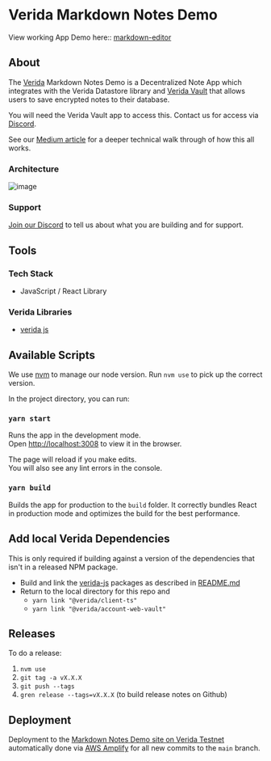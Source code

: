 # Verida Markdown Notes Demo

View working App Demo here:: [markdown-editor](https://markdown-editor.demos.testnet.verida.io/)

## About 

The [Verida](https://www.verida.io/) Markdown Notes Demo is a Decentralized Note App which integrates with the  Verida Datastore library and [Verida Vault](https://vault.verida.io/request/index.html) that allows users to save encrypted notes to their database.

You will need the Verida Vault app to access this. Contact us for access via [Discord](https://discord.gg/YzW3ku6ZvB).

See our [Medium article](https://medium.com/verida/verida-markdown-editor-ecd00314a8b4) for a deeper technical walk through of how this all works. 

### Architecture
![image](https://user-images.githubusercontent.com/87622993/133723269-42317c35-16f8-4e6c-95ef-92abd656a700.png)


### Support
[Join our Discord](https://discord.gg/YzW3ku6ZvB) to tell us about what you are building and for support. 

## Tools 

### Tech Stack 

-  JavaScript / React Library


### Verida Libraries
-  [verida js](https://github.com/verida/verida-js)


## Available Scripts

We use [nvm](https://github.com/nvm-sh/nvm) to manage our node version. Run `nvm use` to pick up the correct version.

In the project directory, you can run:

### `yarn start`

Runs the app in the development mode.\
Open [http://localhost:3008](http://localhost:3008) to view it in the browser.

The page will reload if you make edits.\
You will also see any lint errors in the console.

### `yarn build`

Builds the app for production to the `build` folder.
It correctly bundles React in production mode and optimizes the build for the best performance.


## Add local Verida Dependencies

This is only required if building against a version of the dependencies that isn't in a released NPM package.

* Build and link the [verida-js](https://github.com/verida/verida-js) packages as described in [README.md](https://github.com/verida/verida-js/blob/main/README.md)
* Return to the local directory for this repo and
  * `yarn link "@verida/client-ts"`
  * `yarn link "@verida/account-web-vault"`


## Releases
To do a release:

1. `nvm use`
2. `git tag -a vX.X.X` 
3. `git push --tags`
4. `gren release --tags=vX.X.X` (to build release notes on Github)


## Deployment

Deployment to the [Markdown Notes Demo site on Verida Testnet](https://markdown-editor.demos.testnet.verida.io/) automatically done via [AWS Amplify](https://us-east-2.console.aws.amazon.com/amplify/) for all new commits to the `main` branch. 


